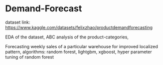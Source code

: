 # Demand-Forecast

dataset link: https://www.kaggle.com/datasets/felixzhao/productdemandforecasting

EDA of the dataset,
ABC analysis of the product-categories,

Forecasting weekly sales of a particular warehouse for improved localized pattern,
algorithms: random forest, lightgbm, xgboost,
hyper parameter tuning of random forest
